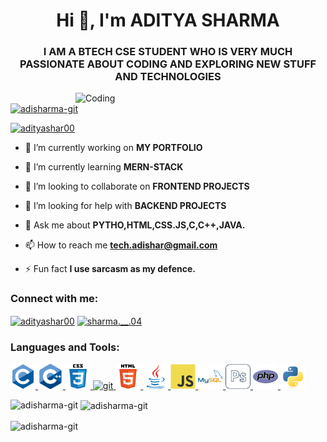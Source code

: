 <h1 align="center">Hi 👋, I'm ADITYA SHARMA</h1>
<h3 align="center">I AM A BTECH CSE STUDENT WHO IS VERY MUCH PASSIONATE ABOUT CODING AND EXPLORING NEW STUFF AND TECHNOLOGIES</h3>
<img align="right" alt="Coding" width="400" src="https://t4.ftcdn.net/jpg/03/13/40/45/360_F_313404541_e9YZ3pht6oEEkMXuhxTboqXA2B2ShNnC.jpg">

<p align="left"> <a href="https://github.com/ryo-ma/github-profile-trophy"><img src="https://github-profile-trophy.vercel.app/?username=adisharma-git" alt="adisharma-git" /></a> </p>

<p align="left"> <a href="https://twitter.com/adityashar00" target="blank"><img src="https://img.shields.io/twitter/follow/adityashar00?logo=twitter&style=for-the-badge" alt="adityashar00" /></a> </p>

- 🔭 I’m currently working on **MY PORTFOLIO**

- 🌱 I’m currently learning **MERN-STACK**

- 👯 I’m looking to collaborate on **FRONTEND PROJECTS**

- 🤝 I’m looking for help with **BACKEND PROJECTS**

- 💬 Ask me about **PYTHO,HTML,CSS.JS,C,C++,JAVA.**

- 📫 How to reach me **tech.adishar@gmail.com**

- ⚡ Fun fact **I use sarcasm as my defence.**

<h3 align="left">Connect with me:</h3>
<p align="left">
<a href="https://twitter.com/adityashar00" target="blank"><img align="center" src="https://raw.githubusercontent.com/rahuldkjain/github-profile-readme-generator/master/src/images/icons/Social/twitter.svg" alt="adityashar00" height="30" width="40" /></a>
<a href="https://instagram.com/sharma.__.04" target="blank"><img align="center" src="https://raw.githubusercontent.com/rahuldkjain/github-profile-readme-generator/master/src/images/icons/Social/instagram.svg" alt="sharma.__.04" height="30" width="40" /></a>
</p>

<h3 align="left">Languages and Tools:</h3>
<p align="left"> <a href="https://www.cprogramming.com/" target="_blank" rel="noreferrer"> <img src="https://raw.githubusercontent.com/devicons/devicon/master/icons/c/c-original.svg" alt="c" width="40" height="40"/> </a> <a href="https://www.w3schools.com/cpp/" target="_blank" rel="noreferrer"> <img src="https://raw.githubusercontent.com/devicons/devicon/master/icons/cplusplus/cplusplus-original.svg" alt="cplusplus" width="40" height="40"/> </a> <a href="https://www.w3schools.com/css/" target="_blank" rel="noreferrer"> <img src="https://raw.githubusercontent.com/devicons/devicon/master/icons/css3/css3-original-wordmark.svg" alt="css3" width="40" height="40"/> </a> <a href="https://git-scm.com/" target="_blank" rel="noreferrer"> <img src="https://www.vectorlogo.zone/logos/git-scm/git-scm-icon.svg" alt="git" width="40" height="40"/> </a> <a href="https://www.w3.org/html/" target="_blank" rel="noreferrer"> <img src="https://raw.githubusercontent.com/devicons/devicon/master/icons/html5/html5-original-wordmark.svg" alt="html5" width="40" height="40"/> </a> <a href="https://www.java.com" target="_blank" rel="noreferrer"> <img src="https://raw.githubusercontent.com/devicons/devicon/master/icons/java/java-original.svg" alt="java" width="40" height="40"/> </a> <a href="https://developer.mozilla.org/en-US/docs/Web/JavaScript" target="_blank" rel="noreferrer"> <img src="https://raw.githubusercontent.com/devicons/devicon/master/icons/javascript/javascript-original.svg" alt="javascript" width="40" height="40"/> </a> <a href="https://www.mysql.com/" target="_blank" rel="noreferrer"> <img src="https://raw.githubusercontent.com/devicons/devicon/master/icons/mysql/mysql-original-wordmark.svg" alt="mysql" width="40" height="40"/> </a> <a href="https://www.photoshop.com/en" target="_blank" rel="noreferrer"> <img src="https://raw.githubusercontent.com/devicons/devicon/master/icons/photoshop/photoshop-line.svg" alt="photoshop" width="40" height="40"/> </a> <a href="https://www.php.net" target="_blank" rel="noreferrer"> <img src="https://raw.githubusercontent.com/devicons/devicon/master/icons/php/php-original.svg" alt="php" width="40" height="40"/> </a> <a href="https://www.python.org" target="_blank" rel="noreferrer"> <img src="https://raw.githubusercontent.com/devicons/devicon/master/icons/python/python-original.svg" alt="python" width="40" height="40"/> </a> </p>

<p><img align="left" src="https://github-readme-stats.vercel.app/api/top-langs?username=adisharma-git&show_icons=true&locale=en&layout=compact" alt="adisharma-git" /></p>

<p>&nbsp;<img align="center" src="https://github-readme-stats.vercel.app/api?username=adisharma-git&show_icons=true&locale=en" alt="adisharma-git" /></p>

<p><img align="center" src="https://github-readme-streak-stats.herokuapp.com/?user=adisharma-git&" alt="adisharma-git" /></p>
